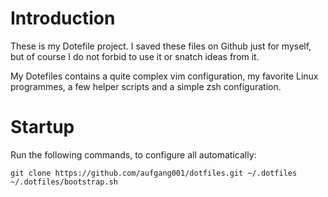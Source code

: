 Introduction
============
These is my Dotefile project. I saved these files on Github just for myself, but of course I do not forbid to use it or snatch ideas from it.

My Dotefiles contains a quite complex vim configuration, my favorite Linux programmes, a few helper scripts and a simple zsh configuration.

Startup
=======
Run the following commands, to configure all automatically:

    git clone https://github.com/aufgang001/dotfiles.git ~/.dotfiles
    ~/.dotfiles/bootstrap.sh


